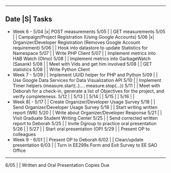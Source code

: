 -------------------------------------------------------------------------------
 Date |S| Tasks
--------------------------------------------------------------------------------
- Week 6 -
 5/04 |x| POST measurements
 5/05 | | GET measurements
 5/05 | | Campaign/Project Registration (Using Google Accounts)
 5/06 |x| Organizer/Developer Registration (Removes Google Account requirement)
 5/06 | | Hook into datastore to update Statistics for Namespace
 5/07 | | Write PHP Client
 5/07 | | Implement metrics into HAB Watch (Olmo)
 5/08 | | Implement metrics into GarbageWatch (Sasank)
 5/08 | | Meet with Vids and get him involved 
 5/08 | | GET statistics
 5/08 | | Write Python Client
- Week 7 -
 5/09 | | Implement UUID helper for PHP and Python
 5/09 | | Use Google Data Services for Data Visualization API
 5/10 | | Implement Timer helpers (measure.start(..).... measure.stop(...))
 5/11 | | Meet with Deborah for a check-in, generate a list of Objectives for the project, and verify completeness.
 5/12 | |
 5/13 | |
 5/14 | |
 5/15 | |
 5/16 | |
- Week 8|  -
 5/17 | | Create Organizer/Developer Usage Survey
 5/18 | | Send Organizer/Developer Usage Survey
 5/18 | | Start writing written report (WR)
 5/20 | | Write about Organizer/Developer Response
 5/21 | | Visit Graduate Student Writing Center
 5/25 | | Send corrected written report to Deborah
 5/25 | | Invite Dgroup to practice oral presentation
 5/26 | |
 5/27 | | Start oral presentation (OP)
 5/29 | | Present OP to colleagues
- Week 9 -
 6/01 | | Present OP to Deborah
 6/02 | | Clean/update presentation
 6/03 | | Turn in EE299s Form and Exit Survey to EE SAO Office
------------------------------------------------------------------------------
 6/05 | | Written and Oral Presentation Copies Due

